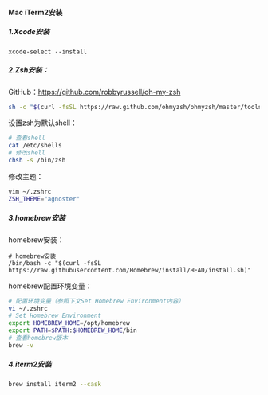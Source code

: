#### Mac iTerm2安装

##### 1.Xcode安装

```shell
xcode-select --install
```

##### 2.Zsh安装：

GitHub：https://github.com/robbyrussell/oh-my-zsh

```bash
sh -c "$(curl -fsSL https://raw.github.com/ohmyzsh/ohmyzsh/master/tools/install.sh)"
```

设置zsh为默认shell：

```bash
# 查看shell
cat /etc/shells
# 修改shell
chsh -s /bin/zsh
```

修改主题：

```bash
vim ~/.zshrc
ZSH_THEME="agnoster"
```

##### 3.homebrew安装

homebrew安装：

```shell
# homebrew安装
/bin/bash -c "$(curl -fsSL https://raw.githubusercontent.com/Homebrew/install/HEAD/install.sh)"
```

homebrew配置环境变量：

```bash
# 配置环境变量（参照下文Set Homebrew Environment内容）
vi ~/.zshrc
# Set Homebrew Environment
export HOMEBREW_HOME=/opt/homebrew
export PATH=$PATH:$HOMEBREW_HOME/bin
# 查看homebrew版本
brew -v
```

##### 4.iterm2安装

```bash
brew install iterm2 --cask
```



